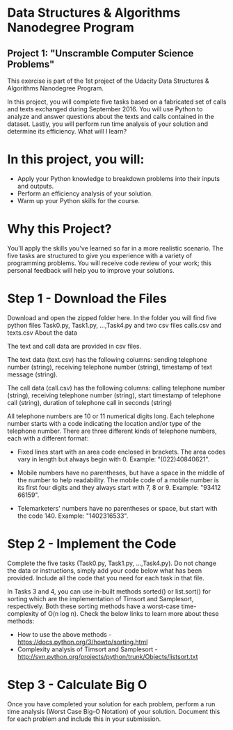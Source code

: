 # Data Structures & Algorithms Nanodegree Program

## Project 1: "Unscramble Computer Science Problems"

This exercise is part of the 1st project of the Udacity Data Structures & Algorithms Nanodegree Program.

In this project, you will complete five tasks based on a fabricated set of calls and texts exchanged during September 2016. You will use Python to analyze and answer questions about the texts and calls contained in the dataset. Lastly, you will perform run time analysis of your solution and determine its efficiency.
What will I learn?

# In this project, you will:

* Apply your Python knowledge to breakdown problems into their inputs and outputs.
* Perform an efficiency analysis of your solution.
* Warm up your Python skills for the course.

# Why this Project?

You'll apply the skills you've learned so far in a more realistic scenario. The five tasks are structured to give you experience with a variety of programming problems. You will receive code review of your work; this personal feedback will help you to improve your solutions.

# Step 1 - Download the Files

Download and open the zipped folder here. In the folder you will find five python files Task0.py, Task1.py, ...,Task4.py and two csv files calls.csv and texts.csv
About the data

The text and call data are provided in csv files.

The text data (text.csv) has the following columns: sending telephone number (string), receiving telephone number (string), timestamp of text message (string).

The call data (call.csv) has the following columns: calling telephone number (string), receiving telephone number (string), start timestamp of telephone call (string), duration of telephone call in seconds (string)

All telephone numbers are 10 or 11 numerical digits long. Each telephone number starts with a code indicating the location and/or type of the telephone number. There are three different kinds of telephone numbers, each with a different format:

* Fixed lines start with an area code enclosed in brackets. The area codes vary in length but always begin with 0. Example: "(022)40840621".

* Mobile numbers have no parentheses, but have a space in the middle of the number to help readability. The mobile code of a mobile number is its first four digits and they always start with 7, 8 or 9. Example: "93412 66159".

* Telemarketers' numbers have no parentheses or space, but start with the code 140. Example: "1402316533".

# Step 2 - Implement the Code

Complete the five tasks (Task0.py, Task1.py, ...,Task4.py). Do not change the data or instructions, simply add your code below what has been provided. Include all the code that you need for each task in that file.

In Tasks 3 and 4, you can use in-built methods sorted() or list.sort() for sorting which are the implementation of Timsort and Samplesort, respectively. Both these sorting methods have a worst-case time-complexity of O(n log n). Check the below links to learn more about these methods:

* How to use the above methods - https://docs.python.org/3/howto/sorting.html
* Complexity analysis of Timsort and Samplesort - http://svn.python.org/projects/python/trunk/Objects/listsort.txt

# Step 3 - Calculate Big O

Once you have completed your solution for each problem, perform a run time analysis (Worst Case Big-O Notation) of your solution. Document this for each problem and include this in your submission.
